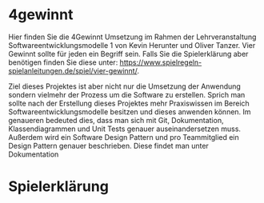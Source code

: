 # 4gewinnt

Hier finden Sie die 4Gewinnt Umsetzung im Rahmen der Lehrveranstaltung Softwareentwicklungsmodelle 1 von Kevin Herunter und Oliver Tanzer. 
Vier Gewinnt sollte für jeden ein Begriff sein. Falls Sie die Spielerklärung aber benötigen finden Sie diese unter: 
https://www.spielregeln-spielanleitungen.de/spiel/vier-gewinnt/. 

Ziel dieses Projektes ist aber nicht nur die Umsetzung der Anwendung sondern vielmehr der Prozess um die Software zu erstellen. Sprich man sollte nach der Erstellung dieses Projektes mehr Praxiswissen im Bereich Softwareentwicklungsmodelle besitzen und dieses anwenden können. Im genaueren bedeuted dies, dass man sich mit Git, Dokumentation, Klassendiagrammen und Unit Tests genauer auseinandersetzen muss. Außerdem wird ein Software Design Pattern und pro Teammitglied ein Design Pattern genauer beschrieben. Diese findet man unter Dokumentation


# Spielerklärung